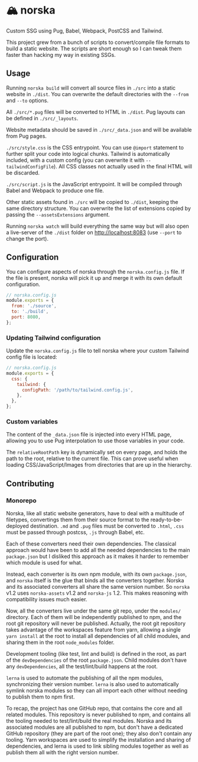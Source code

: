 # 🏔️ norska

Custom SSG using Pug, Babel, Webpack, PostCSS and Tailwind.

This project grew from a bunch of scripts to convert/compile file formats to
build a static website. The scripts are short enough so I can tweak them faster
than hacking my way in existing SSGs.

## Usage

Running `norska build` will convert all source files in `./src` into a static
website in `./dist`. You can overwrite the default directories with the `--from`
and `--to` options.

All `./src/*.pug` files will be converted to HTML in `./dist`. Pug layouts can
be defined in `./src/_layouts`.

Website metadata should be saved in `./src/_data.json` and will be available
from Pug pages.

`./src/style.css` is the CSS entrypoint. You can use `@import` statement to
further split your code into logical chunks. Tailwind is automatically included,
with a custom config (you can overwrite it with `--tailwindConfigFile`). All CSS
classes not actually used in the final HTML will be discarded.

`./src/script.js` is the JavaScript entrypoint. It will be compiled through
Babel and Webpack to produce one file.

Other static assets found in `./src` will be copied to `./dist`, keeping the
same directory structure. You can overwrite the list of extensions copied by
passing the `--assetsExtensions` argument.

Running `norska watch` will build everything the same way but will also open a
live-server of the `./dist` folder on [http://localhost:8083][1] (use `--port`
to change the port).

## Configuration

You can configure aspects of norska through the `norska.config.js` file. If the
file is present, norska will pick it up and merge it with its own default
configuration.

```js
// norska.config.js
module.exports = {
  from: './source',
  to: './build',
  port: 8080,
};
```

### Updating Tailwind configuration

Update the `norska.config.js` file to tell norska where your custom Tailwind
config file is located:

```js
// norska.config.js
module.exports = {
  css: {
    tailwind: {
      configPath: '/path/to/tailwind.config.js',
    },
  },
};
```

### Custom variables

The content of the `_data.json` file is injected into every HTML page, allowing
you to use Pug interpolation to use those variables in your code.

The `relativeRootPath` key is dynamically set on every page, and holds the path
to the root, relative to the current file. This can prove useful when loading
CSS/JavaScript/Images from directories that are up in the hierarchy.

## Contributing

### Monorepo

Norska, like all static website generators, have to deal with a multitude of
filetypes, convertings them from their source format to the ready-to-be-deployed
destination. `.md` and `.pug` files must be converted to `.html`, `.css` must be
passed through postcss, `.js` through Babel, etc.

Each of these converters need their own dependencies. The classical approach
would have been to add all the needed dependencies to the main `package.json`
but I disliked this approach as it makes it harder to remember which module is
used for what.

Instead, each converter is its own npm module, with its own `package.json`, and
`norska` itself is the glue that binds all the converters together. Norska and
its associated converters all share the same version number. So `norska` v1.2
uses `norska-assets` v1.2 and `norska-js` 1.2. This makes reasoning with
compatibility issues much easier.

Now, all the converters live under the same git repo, under the `modules/`
directory. Each of them will be independently published to npm, and the root git
repository will never be published. Actually, the root git repository takes
advantage of the workspaces feature from yarn, allowing a single `yarn install`
at the root to install all dependencies of all child modules, and sharing them
in the root `node_modules` folder.

Development tooling (like test, lint and build) is defined in the root, as part
of the `devDependencies` of the root `package.json`. Child modules don't have
any `devDependencies`, all the test/lint/build happens at the root.

`lerna` is used to automate the publishing of all the npm modules, synchronizing
their version number. `lerna` is also used to automatically symlink norska
modules so they can all import each other without needing to publish them to npm
first.

To recap, the project has one GitHub repo, that contains the core and all
related modules. This repository is never published to npm, and contains all the
tooling needed to test/lint/build the real modules. Norska and its associated
modules are all published to npm, but don't have a dedicated GitHub repository
(they are part of the root one); they also don't contain any tooling. Yarn
workspaces are used to simplify the installation and sharing of dependencies,
and lerna is used to link sibling modules together as well as publish them all
with the right version number.

[1]: http://localhost:8083

